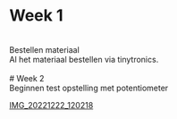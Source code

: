 # Week 1
<br />
Bestellen materiaal
<br />
Al het materiaal bestellen via tinytronics.
<br />
<br />
# Week 2
<br />
Beginnen test opstelling met potentiometer














[IMG_20221222_120218](https://user-images.githubusercontent.com/115173778/209121145-d6e7def2-c0ea-4001-85a8-a6f0635fbd2c.jpg)
